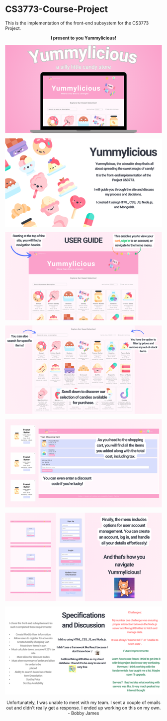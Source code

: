 # CS3773-Course-Project
This is the implementation of the front-end subsystem for the CS3773 Project.

<p align="center">
  <strong>I present to you Yummylicious!</strong>
</p>

![Alt text](readme_images/1.png)

![Alt text](readme_images/2.png)

![Alt text](readme_images/3.png)

![Alt text](readme_images/4.png)

![Alt text](readme_images/5.png)

![Alt text](readme_images/6.png)

![Alt text](readme_images/7.png)


<p align="center">
  Unfortunately, I was unable to meet with my team. I sent a couple of emails out and didn't really get a response. I ended up working on this on my own. 
  - Bobby James
</p>
